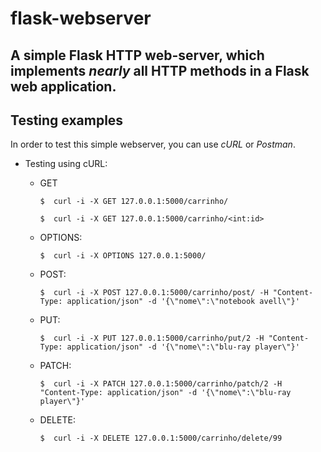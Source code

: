 # flask-webserver
A simple Flask HTTP web-server, which implements *nearly* all HTTP methods in a Flask web application.
---
## Testing examples
In order to test this simple webserver, you can use _cURL_ or _Postman_.
- Testing using cURL:
  - GET 
    ```console 
    $  curl -i -X GET 127.0.0.1:5000/carrinho/
    ```
    ```console
    $  curl -i -X GET 127.0.0.1:5000/carrinho/<int:id>
    ```

  - OPTIONS:
    ```console
    $  curl -i -X OPTIONS 127.0.0.1:5000/
    ```

  - POST: 
    ```console
    $  curl -i -X POST 127.0.0.1:5000/carrinho/post/ -H "Content-Type: application/json" -d '{\"nome\":\"notebook avell\"}'
    ```

  - PUT:
    ```console
    $  curl -i -X PUT 127.0.0.1:5000/carrinho/put/2 -H "Content-Type: application/json" -d '{\"nome\":\"blu-ray player\"}' 
    ```

  - PATCH:
    ```console
    $  curl -i -X PATCH 127.0.0.1:5000/carrinho/patch/2 -H "Content-Type: application/json" -d '{\"nome\":\"blu-ray player\"}'
    ```

  - DELETE:
    ```console
    $  curl -i -X DELETE 127.0.0.1:5000/carrinho/delete/99
    ```
